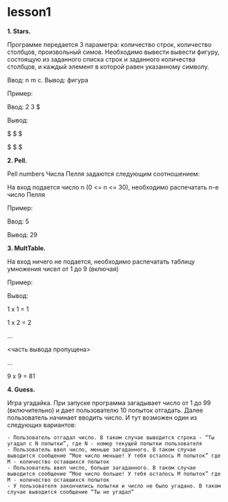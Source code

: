 # lesson1


**1.  Stars.** 
 
Программе передается 3 параметра: количество строк, количество столбцов, произвольный симов. Необходимо вывести вывести фигуру, состоящую из заданного списка строк и заданного количества столбцов, и каждый элемент в которой равен указанному символу.

Ввод: n m c. Вывод: фигура

Пример:

Ввод: 
2 3 $

Вывод:

$ $ $

$ $ $


**2. Pell.**

Pell numbers Числа Пелля задаются следующим соотношением:

На вход подается число n (0 <= n <= 30), необходимо распечатать n-e число Пелля

Пример:

Ввод: 
5

Вывод:
29

**3. MultTable.** 
 
На вход ничего не подается, необходимо распечатать таблицу умножения чисел от 1 до 9 (включая)

Пример:

Вывод:

1 x 1 = 1

1 x 2 = 2

…

<часть вывода пропущена>

…

9 x 9 = 81


**4. Guess.**

Игра угадайка. При запуске программа загадывает число от 1 до 99 (включительно) и дает пользователю 10 попыток отгадать. Далее пользователь начинает вводить число. И тут возможен один из следующих вариантов:

    - Пользователь отгадал число. В таком случае выводится строка - “Ты угадал с N попытки”, где N - номер текущей попытки пользователя
    - Пользователь ввел число, меньше загаданного. В таком случае выводится сообщение “Мое число меньше! У тебя осталось M попыток” где M - количество оставшихся попыток
    - Пользователь ввел число, больше загаданного. В таком случае выводится сообщение “Мое число больше! У тебя осталось M попыток” где M - количество оставшихся попыток
    - У пользователя закончились попытки и число не было угадано. В таком случае выводится сообщение “Ты не угадал” 
